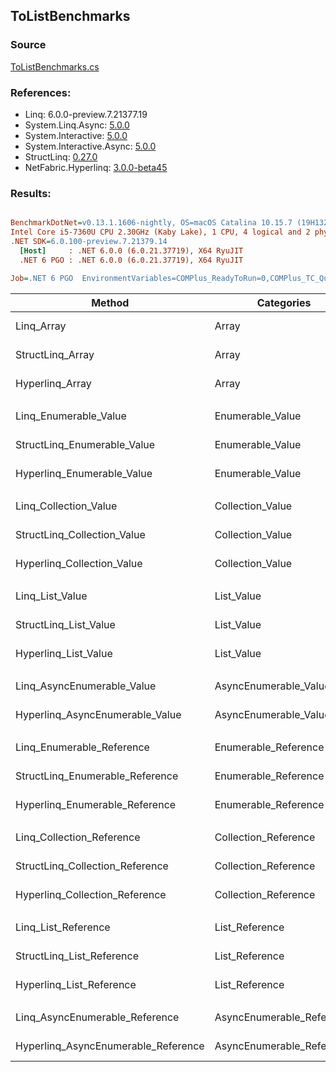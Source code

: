﻿## ToListBenchmarks

### Source
[ToListBenchmarks.cs](../NetFabric.Hyperlinq.Benchmarks/Benchmarks/ToListBenchmarks.cs)

### References:
- Linq: 6.0.0-preview.7.21377.19
- System.Linq.Async: [5.0.0](https://www.nuget.org/packages/System.Linq.Async/5.0.0)
- System.Interactive: [5.0.0](https://www.nuget.org/packages/System.Interactive/5.0.0)
- System.Interactive.Async: [5.0.0](https://www.nuget.org/packages/System.Interactive.Async/5.0.0)
- StructLinq: [0.27.0](https://www.nuget.org/packages/StructLinq/0.27.0)
- NetFabric.Hyperlinq: [3.0.0-beta45](https://www.nuget.org/packages/NetFabric.Hyperlinq/3.0.0-beta45)

### Results:
``` ini

BenchmarkDotNet=v0.13.1.1606-nightly, OS=macOS Catalina 10.15.7 (19H1323) [Darwin 19.6.0]
Intel Core i5-7360U CPU 2.30GHz (Kaby Lake), 1 CPU, 4 logical and 2 physical cores
.NET SDK=6.0.100-preview.7.21379.14
  [Host]     : .NET 6.0.0 (6.0.21.37719), X64 RyuJIT
  .NET 6 PGO : .NET 6.0.0 (6.0.21.37719), X64 RyuJIT

Job=.NET 6 PGO  EnvironmentVariables=COMPlus_ReadyToRun=0,COMPlus_TC_QuickJitForLoops=1,COMPlus_TieredPGO=1  Runtime=.NET 6.0  

```
|                              Method |                Categories | Count |       Mean |     Error |    StdDev |      Median |         Ratio | RatioSD |  Gen 0 | Allocated |
|------------------------------------ |-------------------------- |------ |-----------:|----------:|----------:|------------:|--------------:|--------:|-------:|----------:|
|                          Linq_Array |                     Array |   100 |   152.3 ns |  13.07 ns |  38.55 ns |   153.11 ns |      baseline |         | 0.2179 |     456 B |
|                    StructLinq_Array |                     Array |   100 |   208.8 ns |  15.48 ns |  45.65 ns |   183.48 ns |  1.42x slower |   0.30x | 0.2179 |     456 B |
|                     Hyperlinq_Array |                     Array |   100 |   108.0 ns |   9.94 ns |  29.29 ns |    89.70 ns |  1.49x faster |   0.48x | 0.2180 |     456 B |
|                                     |                           |       |            |           |           |             |               |         |        |           |
|               Linq_Enumerable_Value |          Enumerable_Value |   100 |   944.9 ns |  62.47 ns | 184.20 ns |   988.12 ns |      baseline |         | 0.5808 |   1,216 B |
|         StructLinq_Enumerable_Value |          Enumerable_Value |   100 | 1,145.8 ns | 103.68 ns | 304.08 ns |   966.78 ns |  1.26x slower |   0.41x | 0.2327 |     488 B |
|          Hyperlinq_Enumerable_Value |          Enumerable_Value |   100 | 1,059.8 ns |  77.40 ns | 228.23 ns |   933.82 ns |  1.17x slower |   0.35x | 0.2174 |     456 B |
|                                     |                           |       |            |           |           |             |               |         |        |           |
|               Linq_Collection_Value |          Collection_Value |   100 |   118.8 ns |   8.42 ns |  24.82 ns |   107.77 ns |      baseline |         | 0.2180 |     456 B |
|         StructLinq_Collection_Value |          Collection_Value |   100 | 1,177.6 ns |  97.68 ns | 288.02 ns | 1,022.94 ns | 10.33x slower |   3.33x | 0.2327 |     488 B |
|          Hyperlinq_Collection_Value |          Collection_Value |   100 |   128.4 ns |  14.08 ns |  40.84 ns |   106.17 ns |  1.11x slower |   0.38x | 0.2179 |     456 B |
|                                     |                           |       |            |           |           |             |               |         |        |           |
|                     Linq_List_Value |                List_Value |   100 |   117.5 ns |   7.59 ns |  21.42 ns |   109.69 ns |      baseline |         | 0.2179 |     456 B |
|               StructLinq_List_Value |                List_Value |   100 |   287.2 ns |  24.90 ns |  73.42 ns |   250.69 ns |  2.52x slower |   0.74x | 0.2179 |     456 B |
|                Hyperlinq_List_Value |                List_Value |   100 |   127.9 ns |  12.46 ns |  36.53 ns |   107.50 ns |  1.13x slower |   0.37x | 0.2179 |     456 B |
|                                     |                           |       |            |           |           |             |               |         |        |           |
|          Linq_AsyncEnumerable_Value |     AsyncEnumerable_Value |   100 | 2,460.6 ns | 109.22 ns | 318.61 ns | 2,334.36 ns |      baseline |         | 0.5798 |   1,216 B |
|     Hyperlinq_AsyncEnumerable_Value |     AsyncEnumerable_Value |   100 | 2,772.4 ns | 175.42 ns | 517.23 ns | 2,701.79 ns |  1.15x slower |   0.27x | 0.5798 |   1,216 B |
|                                     |                           |       |            |           |           |             |               |         |        |           |
|           Linq_Enumerable_Reference |      Enumerable_Reference |   100 |   950.9 ns |  76.10 ns | 224.39 ns |   836.78 ns |      baseline |         | 0.5798 |   1,216 B |
|     StructLinq_Enumerable_Reference |      Enumerable_Reference |   100 | 1,052.6 ns |  67.60 ns | 198.25 ns |   943.04 ns |  1.17x slower |   0.35x | 0.2327 |     488 B |
|      Hyperlinq_Enumerable_Reference |      Enumerable_Reference |   100 | 1,457.2 ns | 128.46 ns | 378.76 ns | 1,202.12 ns |  1.59x slower |   0.49x | 0.2327 |     488 B |
|                                     |                           |       |            |           |           |             |               |         |        |           |
|           Linq_Collection_Reference |      Collection_Reference |   100 |   114.2 ns |  11.38 ns |  33.02 ns |    94.32 ns |      baseline |         | 0.2180 |     456 B |
|     StructLinq_Collection_Reference |      Collection_Reference |   100 | 1,181.8 ns | 103.00 ns | 302.08 ns | 1,018.63 ns | 10.90x slower |   3.58x | 0.2327 |     488 B |
|      Hyperlinq_Collection_Reference |      Collection_Reference |   100 |   119.5 ns |   9.30 ns |  27.42 ns |   103.49 ns |  1.11x slower |   0.35x | 0.2179 |     456 B |
|                                     |                           |       |            |           |           |             |               |         |        |           |
|                 Linq_List_Reference |            List_Reference |   100 |   144.3 ns |  14.33 ns |  41.36 ns |   137.96 ns |      baseline |         | 0.2180 |     456 B |
|           StructLinq_List_Reference |            List_Reference |   100 | 1,162.4 ns | 114.20 ns | 336.71 ns |   955.59 ns |  8.67x slower |   3.17x | 0.2327 |     488 B |
|            Hyperlinq_List_Reference |            List_Reference |   100 |   103.2 ns |   2.56 ns |   6.76 ns |   100.94 ns |  1.42x faster |   0.42x | 0.2179 |     456 B |
|                                     |                           |       |            |           |           |             |               |         |        |           |
|      Linq_AsyncEnumerable_Reference | AsyncEnumerable_Reference |   100 | 2,565.5 ns | 129.56 ns | 382.00 ns | 2,416.41 ns |      baseline |         | 0.5798 |   1,216 B |
| Hyperlinq_AsyncEnumerable_Reference | AsyncEnumerable_Reference |   100 | 2,867.6 ns | 191.57 ns | 564.84 ns | 2,539.05 ns |  1.14x slower |   0.29x | 0.5951 |   1,248 B |
